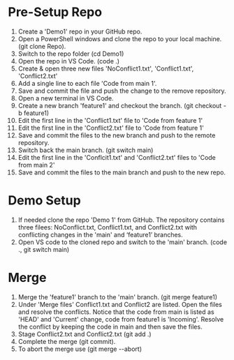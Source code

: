 # Pre-Setup Repo

1. Create a 'Demo1' repo in your GitHub repo.
1. Open a PowerShell windows and clone the repo to your local machine. (git clone Repo).
1. Switch to the repo folder (cd Demo1)
1. Open the repo in VS Code. (code .)
1. Create & open three new files 'NoConflict1.txt', 'Conflict1.txt', 'Conflict2.txt'
1. Add a single line to each file 'Code from main 1'.
1. Save and commit the file and push the change to the remove repository.
1. Open a new terminal in VS Code.
1. Create a new branch 'feature1' and checkout the branch. (git checkout -b feature1)
1. Edit the first line in the 'Conflict1.txt' file to 'Code from feature 1'
1. Edit the first line in the 'Conflict2.txt' file to 'Code from feature 1'
1. Save and commit the files to the new branch and push to the remote repository.
1. Switch back the main branch. (git switch main)
1. Edit the first line in the 'Conflcit1.txt' and 'Conflict2.txt' files to 'Code from main 2'
1. Save and commit the files to the main branch and push to the new repo.

# Demo Setup

1. If needed clone the repo 'Demo 1' from GitHub. The repository contains three filees: NoConflict.txt, Conflict1.txt, and Conflict2.txt with conflicting changes in the 'main' and ‘feature1’ branches.
1. Open VS code to the cloned repo and switch to the 'main' branch. (code ., git switch main)

# Merge

1. Merge the 'feature1' branch to the 'main' branch. (git merge feature1)
1. Under 'Merge files' Conflict1.txt and Conflict2 are listed. Open the files and resolve the conflicts. Notice that the code from main is listed as 'HEAD' and 'Current' change, code from feature1 is 'Incoming'. Resolve the conflict by keeping the code in main and then save the files.
1. Stage Conflict2.txt and Conflict2.txt (git add .)
1. Complete the merge (git commit).
1. To abort the merge use (git merge --abort)
